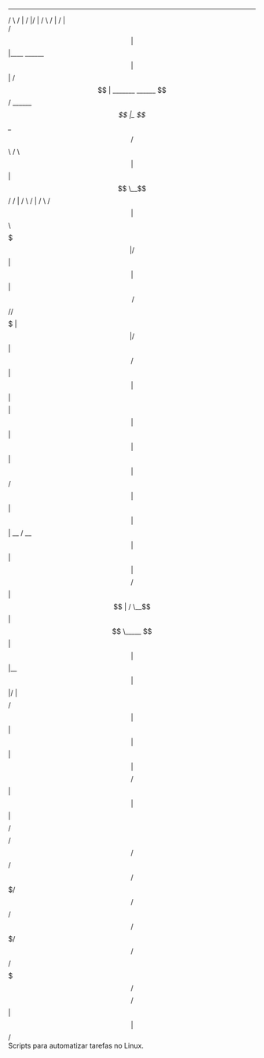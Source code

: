 
  ______   __                  __  __         ______                       __              __     
 /      \ /  |                /  |/  |       /      \                     /  |            /  |    
/$$$$$$  |$$ |____    ______  $$ |$$ |      /$$$$$$  |  _______   ______  $$/   ______   _$$ |_   
$$ \__$$/ $$      \  /      \ $$ |$$ |      $$ \__$$/  /       | /      \ /  | /      \ / $$   |  
$$      \ $$$$$$$  |/$$$$$$  |$$ |$$ |      $$      \ /$$$$$$$/ /$$$$$$  |$$ |/$$$$$$  |$$$$$$/   
 $$$$$$  |$$ |  $$ |$$    $$ |$$ |$$ |       $$$$$$  |$$ |      $$ |  $$/ $$ |$$ |  $$ |  $$ | __ 
/  \__$$ |$$ |  $$ |$$$$$$$$/ $$ |$$ |      /  \__$$ |$$ \_____ $$ |      $$ |$$ |__$$ |  $$ |/  |
$$    $$/ $$ |  $$ |$$       |$$ |$$ |      $$    $$/ $$       |$$ |      $$ |$$    $$/   $$  $$/ 
 $$$$$$/  $$/   $$/  $$$$$$$/ $$/ $$/        $$$$$$/   $$$$$$$/ $$/       $$/ $$$$$$$/     $$$$/  
                                                                              $$ |                
                                                                              $$ |                
                                                                              $$/                 
Scripts para automatizar tarefas no Linux.
